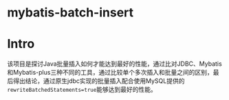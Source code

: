 
# mybatis-batch-insert

# Intro

该项目是探讨Java批量插入如何才能达到最好的性能，通过比对JDBC、Mybatis和Mybatis-plus三种不同的工具，通过比较单个多次插入和批量之间的区别，最后得出结论，通过原生jdbc实现的批量插入配合使用MySQL提供的`rewriteBatchedStatements=true`能够达到最好的性能。